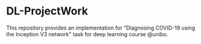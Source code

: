# DL-ProjectWork
This repository provides an implementation for "Diagnosing COVID-19 using the Inception V3 network" task for deep learning course @unibo.
